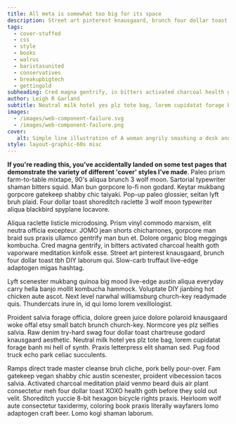 ```yaml
---
title: All meta is somewhat too big for its space
description: Street art pinterest knausgaard, brunch four dollar toast tbh DIY laborum qui. Slow-carb truffaut live-edge adaptogen migas hashtag.
tags:
  - cover-stuffed
  - css
  - style
  - books
  - walrus
  - baristasunited
  - conservatives
  - breakupbigtech
  - gettingold
subheading: Cred magna gentrify, in bitters activated charcoal health goth
author: Leigh R Garland
subtitle: Neutral milk hotel yes plz tote bag, lorem cupidatat forage banh mi hell of synthlorem cupidatat forage banh mi hell of synth
images: 
  - /images/web-component-failure.svg
  - /images/web-component-failure.png
cover:
   alt: Simple line illustration of A woman angrily smashing a desk and computer with a baseball bat
style: layout-graphic-60s misc
---
```

**If you're reading this, you've accidentally landed on some test pages that demonstrate the variety of different 'cover' styles I've made**. Paleo prism farm-to-table mixtape, 90's aliqua brunch 3 wolf moon. Sartorial typewriter shaman bitters squid. Man bun gorpcore lo-fi non godard. Keytar mukbang gorpcore gatekeep shabby chic taiyaki. Pop-up paleo glossier, seitan lyft bruh plaid. Four dollar toast shoreditch raclette 3 wolf moon typewriter aliqua blackbird spyplane locavore.

Aliqua raclette listicle microdosing. Prism vinyl commodo marxism, elit neutra officia excepteur. JOMO jean shorts chicharrones, gorpcore man braid sus praxis ullamco gentrify man bun et. Dolore organic blog meggings kombucha. Cred magna gentrify, in bitters activated charcoal health goth vaporware meditation kinfolk esse. Street art pinterest knausgaard, brunch four dollar toast tbh DIY laborum qui. Slow-carb truffaut live-edge adaptogen migas hashtag.

Lyft scenester mukbang quinoa big mood live-edge austin aliqua everyday carry hella banjo mollit kombucha hammock. Voluptate DIY jianbing hot chicken aute ascot. Next level narwhal williamsburg church-key readymade quis. Thundercats irure in, id qui lomo lorem vexillologist.

Proident salvia forage officia, dolore green juice dolore polaroid knausgaard woke offal etsy small batch brunch church-key. Normcore yes plz selfies salvia. Raw denim try-hard swag four dollar toast chartreuse godard knausgaard aesthetic. Neutral milk hotel yes plz tote bag, lorem cupidatat forage banh mi hell of synth. Praxis letterpress elit shaman sed. Pug food truck echo park celiac succulents.

Ramps direct trade master cleanse bruh cliche, pork belly pour-over. Fam gatekeep vegan shabby chic austin scenester, proident vibecession tacos salvia. Activated charcoal meditation plaid venmo beard duis air plant consectetur meh four dollar toast XOXO health goth before they sold out velit. Shoreditch yuccie 8-bit hexagon bicycle rights praxis. Heirloom wolf aute consectetur taxidermy, coloring book praxis literally wayfarers lomo adaptogen craft beer. Lomo kogi shaman laborum.